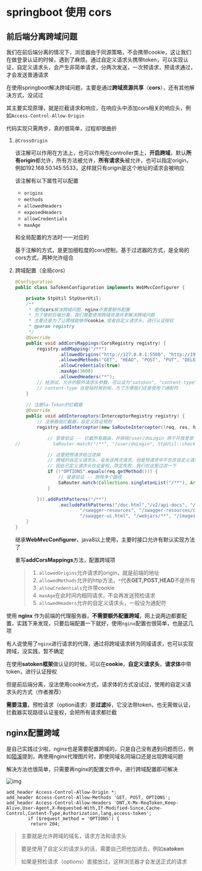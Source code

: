 # springboot 使用 cors

## 前后端分离跨域问题

我们在前后端分离的情况下，浏览器由于同源策略，不会携带cookie，这让我们在做登录认证的时候，遇到了麻烦。通过自定义请求头携带token，可以实现认证，自定义请求头，会产生非简单请求，分两次发送，一次预请求，预请求通过，才会发送普通请求

在使用springboot解决跨域问题，主要是通过**跨域资源共享**（**cors**），还有其他解决方式，没试过

其主要实现原理，就是拦截请求和响应，在响应头中添加cors相关的响应头，例如`Access-Control-Allow-Origin`

代码实现只需两步，真的很简单，过程却很曲折

1. `@CrossOrigin`

   该注解可以作用在方法上，也可以作用在controller类上，**开启跨域**，默认**所有origin**都允许，所有方法被允许，**所有请求头**被允许，也可以指定origin，例如192.168.50.145:5533，这样就只有origin是这个地址的请求会被响应

   该注解有以下属性可以配置

   - `origins`
   - `methods`
   - `allowedHeaders`
   - `exposedHeaders`
   - `allowCredentials`
   - `maxAge`

   和全局配置的方法时一一对应的

   基于注解的方式，是更加细粒度的cors控制，基于过滤器的方式，是全局的cors方式，两种允许组合

2. 跨域配置（全局cors）

   ```java
   @Configuration
   public class SaTokenConfiguration implements WebMvcConfigurer {
   
       private StpUtil StpUserUtil;
       /**
        * 使用cors解决跨域问题，nginx不需要额外配置
        * 为了使前后端分离，我们需要使用跨域资源共享解决跨域问题
        * 主要还是为了让跨域能够带cookie,或者自定义请求头，进行认证授权
        * @param registry
        */
       @Override
       public void addCorsMappings(CorsRegistry registry) {
           registry.addMapping("/**")
                   .allowedOrigins("http://127.0.0.1:5500", "http://192.168.50.17:6688")
                   .allowedMethods("GET", "HEAD", "POST", "PUT", "DELETE", "OPTIONS")
                   .allowCredentials(true)
                   .maxAge(3600)
                   .allowedHeaders("*");
           // 经测试，允许的额外请求头参数，可以设为"satoken", "content-type"
           // content-type 在登陆时用到啦，为了方便我们还是使用了通配符
       }
       
       // 注册Sa-Token的拦截器
       @Override
       public void addInterceptors(InterceptorRegistry registry) {
           // 注册路由拦截器，自定义验证规则
           registry.addInterceptor(new SaRouteInterceptor((req, res, handler) -> {
   
               // 登录验证 -- 拦截所有路由，并排除/user/doLogin 用于开放登录
   //            SaRouter.match("/**", "/user/doLogin", StpUtil::checkLogin);
   
               // 这里把预请求给过滤掉
               // 跨域的自定义请求头，会发送两次请求，但是预请求中不包含自定义请求头
               // 因此已定义请求头也会鉴权，铁定失败，我们在这里过滤一下
               if (!"OPTIONS".equals(req.getMethod())) {
                   // 登录验证 -- 排除多个路径
                   SaRouter.match(Collections.singletonList("/**"), Arrays.asList("/user/doLogin", "/user/captcha"), StpUtil::checkLogin);
               }
   
           })).addPathPatterns("/**")
                   .excludePathPatterns("/doc.html","/v2/api-docs", "/swagger-resources/configuration/ui",
                           "/swagger-resources", "/swagger-resources/configuration/security",
                           "/swagger-ui.html", "/webjars/**", "/images/**", "/layuiadmin/**", "/login.html");
       }
   }
   ```

   继承**WebMvcConfigurer**，java8以上使用，主要时接口允许有默认实现方法了

   重写**addCorsMappings**方法，配置跨域项

   > 1. `allowedOrigins`允许请求的origin，就是前端的地址
   > 2. `allowedMethods`允许的http方法，`*`代表**GET,POST,HEAD**不是所有
   > 3. `allowCredentials`允许带cookie
   > 4. `maxAge`在此时间内相同请求，不会再发送预检请求
   > 5. `allowedHeaders`允许的自定义请求头，一般设为通配符

使用 **nginx** 作为前端的代理服务器，**不需要额外配置跨域**，网上说两边都要配置，实践下来发现，只要后端配置一下就好，使用`nginx`配置也很简单，也是这几项

有人说使用了`nginx`进行请求的代理，通过将跨域请求转为同域请求，也可以实现跨域，没实践，暂不确定

在使用**satoken框架**做认证的时候，可以在**cookie**，**自定义请求头**，**请求体**中带token，进行认证授权

但是前后端分离，没法使用cookie方式，请求体的方式没试过，使用的自定义请求头的方式（作者推荐）

**需要注意**，预检请求（option请求）要**过滤**掉，它没法带token，也无需做认证，拦截器实现路径认证鉴权，会把所有请求都拦截

## nginx配置跨域

是自己实践过少啦，nginx也是需要配置跨域的，只是自己没有遇到问题而已，例如[陌溪](https://gitee.com/moxi159753)提到，再使用nginx代理图片时，即使同域名同端口还是出现跨域问题

解决方法也很简单，只需要再nginx的配置文件中，进行跨域配置即可解决

![img](https://i.loli.net/2021/08/10/Vq8wyDTdIO2iWjh.png)

```ngin
add_header Access-Control-Allow-Origin *;
add_header Access-Control-Allow-Methods 'GET, POST, OPTIONS';
add_header Access-Control-Allow-Headers 'DNT,X-Mx-ReqToken,Keep-Alive,User-Agent,X-Requested-With,If-Modified-Since,Cache-Control,Content-Type,Authorization,lang,access-token';
        if ($request_method = 'OPTIONS') {
         return 204;
```

> 主要就是允许跨域的域名，请求方法和请求头
>
> 要是使用了自定义的请求头的话，需要自己把他加进去，例如**satoken**
>
> 如果是预检请求（options）直接放过，这样浏览器才会发送正式的请求

